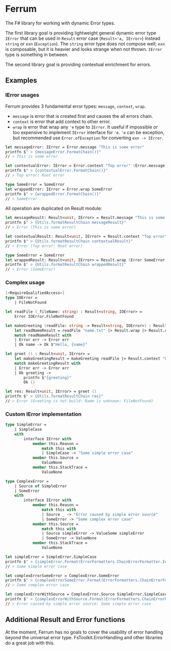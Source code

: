 # Ferrum

The F# library for working with dynamic Error types.

The first library goal is providing lightweight general dynamic 
error type `IError` that can be used in `Result` 
error case (`Result<'a, IError>`) instead `string` or `exn` (`Exception`).
The `string` error type does not compose well;
`exn` is composable, but it is heavier and looks strange when not thrown.
`IError` type is something in between.

The second library goal is providing contextual enrichment for errors.


## Examples


### IError usages

Ferrum provides 3 fundamental error types: `message`, `context`, `wrap`.

- `message` is error that is created first and causes the all errors chain.
- `context` is error that add context to other error.
- `wrap` is error that wrap any `'e` type to `IError`. 
  It useful if impossible or too expensive to implement `IError` interface for `'e`.
  `'e` can be exception, but recommended use `Error.ofException` for converting `exn -> IError`.

```fsharp
let messageError: IError = Error.message "This is some error"
printfn $" > {messageError.FormatChain()}"
// > This is some error

let contextualError: IError = Error.context "Top error" (Error.message "Root error")
printfn $" > {contextualError.FormatChain()}"
// > Top error: Root error

type SomeError = SomeError
let wrappedError: IError = Error.wrap SomeError
printfn $" > {wrappedError.FormatChain()}"
// > SomeError
```

All operation are duplicated on Result module:

```fsharp
let messageResult: Result<unit, IError> = Result.message "This is some error"
printfn $" > {Utils.formatResultChain messageResult}"
// > Error (This is some error)

let contextualResult: Result<unit, IError> = Result.context "Top error" (Result.message "Root error")
printfn $" > {Utils.formatResultChain contextualResult}"
// > Error (Top error: Root error)

type SomeError = SomeError
let wrappedResult: Result<unit, IError> = Result.wrap (Error SomeError)
printfn $" > {Utils.formatResultChain wrappedResult}"
// > Error (SomeError)
```


### Complex usage

```fsharp
[<RequireQualifiedAccess>]
type IOError =
    | FileNotFound

let readFile (_fileName: string) : Result<string, IOError> =
    Error IOError.FileNotFound

let makeGreeting (readFile: string -> Result<string, IOError>) : Result<string, IError> =
    let readNameResult = readFile "name.txt" |> Result.wrap |> Result.context "Name is unknown"
    match readNameResult with
    | Error err -> Error err
    | Ok name -> Ok $"Hello, {name}"

let greet () : Result<unit, IError> =
    let makeGreetingResult = makeGreeting readFile |> Result.context "Greeting is not build"
    match makeGreetingResult with
    | Error err -> Error err
    | Ok greeting ->
        printfn $"{greeting}"
        Ok ()

let res: Result<unit, IError> = greet ()
printfn $" > {Utils.formatResultChain res}"
// > Error (Greeting is not build: Name is unknown: FileNotFound)

```


### Custom IError implementation

```fsharp
type SimpleError =
    | SimpleCase
    with
        interface IError with
            member this.Reason =
                match this with
                | SimpleCase -> "Some simple error case"
            member this.Source =
                ValueNone
            member this.StackTrace =
                ValueNone

type ComplexError =
    | Source of SimpleError
    | SomeError
    with
        interface IError with
            member this.Reason =
                match this with
                | Source _ -> "Error caused by simple error source"
                | SomeError -> "Some complex error case"
            member this.Source =
                match this with
                | Source simpleError -> ValueSome simpleError
                | SomeError -> ValueNone
            member this.StackTrace =
                ValueNone

let simpleError = SimpleError.SimpleCase
printfn $" > {simpleError.Format(ErrorFormatters.ChainErrorFormatter.Instance)}"
// > Some simple error case

let complexErrorSomeError = ComplexError.SomeError
printfn $" > {complexErrorSomeError.Format(ErrorFormatters.ChainErrorFormatter.Instance)}"
// > Some complex error case

let complexErrorWithSource = ComplexError.Source SimpleError.SimpleCase
printfn $" > {complexErrorWithSource.Format(ErrorFormatters.ChainErrorFormatter.Instance)}"
// > Error caused by simple error source: Some simple error case
```


## Additional Result and Error functions

At the moment, Ferrum has no goals to cover the usability of 
error handling beyond the universal error type. 
FsToolkit.ErrorHandling and other libraries do a great job with this.

